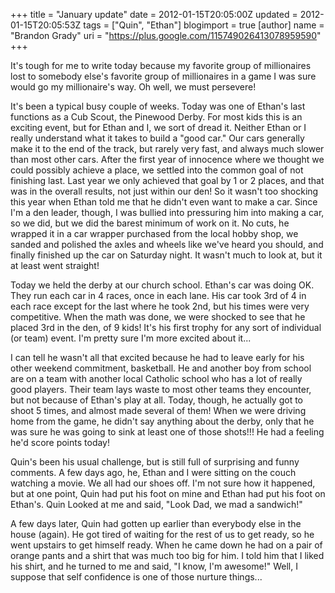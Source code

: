 +++
title = "January update"
date = 2012-01-15T20:05:00Z
updated = 2012-01-15T20:05:53Z
tags = ["Quin", "Ethan"]
blogimport = true 
[author]
	name = "Brandon Grady"
	uri = "https://plus.google.com/115749026413078959590"
+++

<p>It's tough for me to write today because my favorite group of millionaires lost to somebody else's favorite group of millionaires in a game I was sure would go my millionaire's way. Oh well, we must persevere!</p><p>It's been a typical busy couple of weeks. Today was one of Ethan's last functions as a Cub Scout, the Pinewood Derby. For most kids this is an exciting event, but for Ethan and I, we sort of dread it. Neither Ethan or I really understand what it takes to build a "good car." Our cars generally make it to the end of the track, but rarely very fast, and always much slower than most other cars. After the first year of innocence where we thought we could possibly achieve a place, we settled into the common goal of not finishing last. Last year we only achieved that goal by 1 or 2 places, and that was in the overall results, not just within our den! So it wasn't too shocking this year when Ethan told me that he didn't even want to make a car. Since I'm a den leader, though, I was bullied into pressuring him into making a car, so we did, but we did the barest minimum of work on it. No cuts, he wrapped it in a car wrapper purchased from the local hobby shop, we sanded and polished the axles and wheels like we've heard you should, and finally finished up the car on Saturday night. It wasn't much to look at, but it at least went straight!&nbsp;</p><p>Today we held the derby at our church school. Ethan's car was doing OK. They run each car in 4 races, once in each lane. His car took 3rd of 4 in each race except for the last where he took 2nd, but his times were very competitive. When the math was done, we were shocked to see that he placed 3rd in the den, of 9 kids! It's his first trophy for any sort of individual (or team) event. I'm pretty sure I'm more excited about it...</p><p>I can tell he wasn't all that excited because he had to leave early for his other weekend commitment, basketball. He and another boy from school are on a team with another local Catholic school who has a lot of really good players. Their team lays waste to most other teams they encounter, but not because of Ethan's play at all. Today, though, he actually got to shoot 5 times, and almost made several of them! When we were driving home from the game, he didn't say anything about the derby, only that he was sure he was going to sink at least one of those shots!!! He had a feeling he'd score points today!</p><p>Quin's been his usual challenge, but is still full of surprising and funny comments. A few days ago, he, Ethan and I were sitting on the couch watching a movie. We all had our shoes off. I'm not sure how it happened, but at one point, Quin had put his foot on mine and Ethan had put his foot on Ethan's. Quin Looked at me and said, "Look Dad, we mad a sandwich!"</p><p>A few days later, Quin had gotten up earlier than everybody else in the house (again). He got tired of waiting for the rest of us to get ready, so he went upstairs to get himself ready. When he came down he had on a pair of orange pants and a shirt that was much too big for him. I told him that I liked his shirt, and he turned to me and said, "I know, I'm awesome!" Well, I suppose that self confidence is one of those nurture things...</p>
